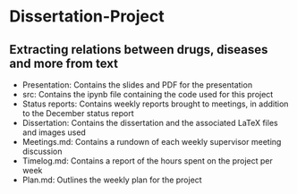 # Dissertation-Project

## Extracting relations between drugs, diseases and more from text

* Presentation: Contains the slides and PDF for the presentation
* src: Contains the ipynb file containing the code used for this project
* Status reports: Contains weekly reports brought to meetings, in addition to the December status report
* Dissertation: Contains the dissertation and the associated LaTeX files and images used
* Meetings.md: Contains a rundown of each weekly supervisor meeting discussion
* Timelog.md: Contains a report of the hours spent on the project per week
* Plan.md: Outlines the weekly plan for the project